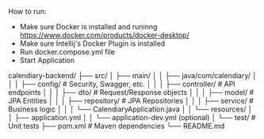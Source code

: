 How to run:
- Make sure Docker is installed and runinng https://www.docker.com/products/docker-desktop/
- Make sure Intellij's Docker Plugin is installed
- Run docker.compose.yml file
- Start Application



calendiary-backend/
├── src/
│   ├── main/
│   │   ├── java/com/calendiary/
│   │   │   ├── config/       # Security, Swagger, etc.
│   │   │   ├── controller/   # API endpoints
│   │   │   ├── dto/          # Request/Response objects
│   │   │   ├── model/        # JPA Entities
│   │   │   ├── repository/   # JPA Repositories
│   │   │   ├── service/      # Business logic
│   │   │   └── CalendiaryApplication.java
│   │   └── resources/
│   │       ├── application.yml
│   │       └── application-dev.yml (optional)
│   └── test/                 # Unit tests
├── pom.xml                   # Maven dependencies
└── README.md